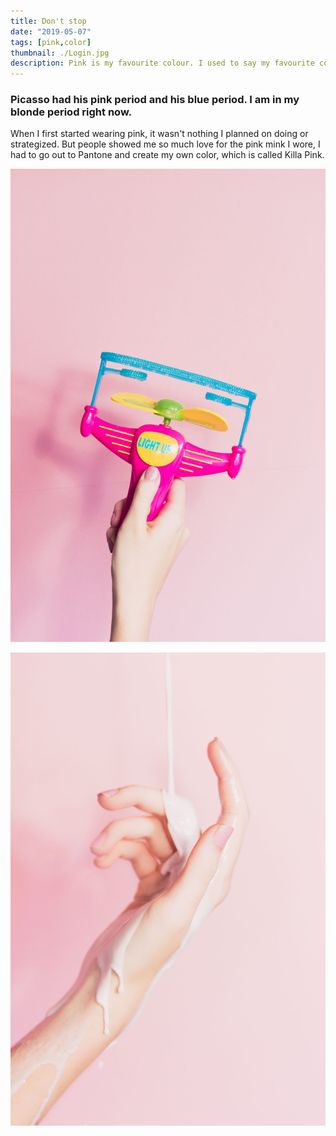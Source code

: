 ```yaml
---
title: Don't stop
date: "2019-05-07"
tags: [pink,color]
thumbnail: ./Login.jpg
description: Pink is my favourite colour. I used to say my favourite colour was black to be cool, but it is pink - all shades of pink. If I have an accessory, it is probably pink.
---
```


### Picasso had his pink period and his blue period. I am in my blonde period right now.

When I first started wearing pink, it wasn't nothing I planned on doing or strategized. But people showed me so much love for the pink mink I wore, I had to go out to Pantone and create my own color, which is called Killa Pink.


![Don't stop](./ian-dooley-298771-unsplash-1.jpg)


![Don't stop](./ian-dooley-298780-unsplash-1.jpg)
